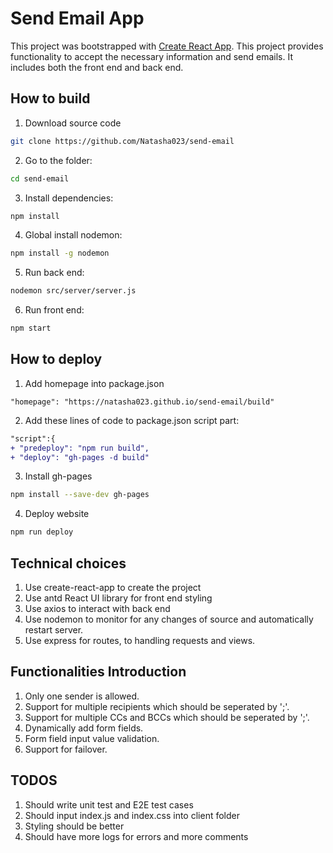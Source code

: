 # Send Email App
This project was bootstrapped with [Create React App](https://github.com/facebookincubator/create-react-app). This project provides functionality to accept the necessary information and send emails. It includes both the front end and back end. 

## How to build
1. Download source code
```sh 
git clone https://github.com/Natasha023/send-email 
```
2. Go to the folder: 
```sh
cd send-email
```
3. Install dependencies:  
```sh
npm install
```
4. Global install nodemon: 
```sh 
npm install -g nodemon
```
5. Run back end:
```sh 
nodemon src/server/server.js
```
6. Run front end: 
```sh
npm start
```
## How to deploy
1. Add homepage into package.json
```
"homepage": "https://natasha023.github.io/send-email/build" 
```
2. Add these lines of code to package.json script part: 
```diff
"script":{
+ "predeploy": "npm run build",
+ "deploy": "gh-pages -d build" 
```
3. Install gh-pages
```sh
npm install --save-dev gh-pages
```
4. Deploy website 
```sh
npm run deploy
```

## Technical choices
1. Use create-react-app to create the project
2. Use antd React UI library for front end styling
3. Use axios to interact with back end
4. Use nodemon to monitor for any changes of source and automatically restart server.
5. Use express for routes, to handling requests and views.

## Functionalities Introduction
1. Only one sender is allowed.
2. Support for multiple recipients which should be seperated by ';'.
3. Support for multiple CCs and BCCs which should be seperated by ';'.
4. Dynamically add form fields.
5. Form field input value validation.
6. Support for failover.

## TODOS
1. Should write unit test and E2E test cases
2. Should input index.js and index.css into client folder
3. Styling should be better
4. Should have more logs for errors and more comments

